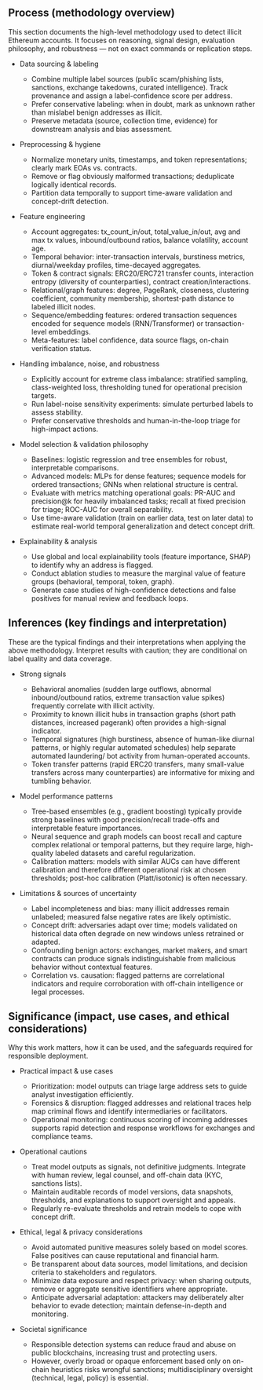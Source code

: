 ## Process (methodology overview)
This section documents the high-level methodology used to detect illicit Ethereum accounts. It focuses on reasoning, signal design, evaluation philosophy, and robustness — not on exact commands or replication steps.

- Data sourcing & labeling
  - Combine multiple label sources (public scam/phishing lists, sanctions, exchange takedowns, curated intelligence). Track provenance and assign a label-confidence score per address.
  - Prefer conservative labeling: when in doubt, mark as unknown rather than mislabel benign addresses as illicit.
  - Preserve metadata (source, collection time, evidence) for downstream analysis and bias assessment.

- Preprocessing & hygiene
  - Normalize monetary units, timestamps, and token representations; clearly mark EOAs vs. contracts.
  - Remove or flag obviously malformed transactions; deduplicate logically identical records.
  - Partition data temporally to support time-aware validation and concept-drift detection.

- Feature engineering
  - Account aggregates: tx_count_in/out, total_value_in/out, avg and max tx values, inbound/outbound ratios, balance volatility, account age.
  - Temporal behavior: inter-transaction intervals, burstiness metrics, diurnal/weekday profiles, time-decayed aggregates.
  - Token & contract signals: ERC20/ERC721 transfer counts, interaction entropy (diversity of counterparties), contract creation/interactions.
  - Relational/graph features: degree, PageRank, closeness, clustering coefficient, community membership, shortest-path distance to labeled illicit nodes.
  - Sequence/embedding features: ordered transaction sequences encoded for sequence models (RNN/Transformer) or transaction-level embeddings.
  - Meta-features: label confidence, data source flags, on-chain verification status.

- Handling imbalance, noise, and robustness
  - Explicitly account for extreme class imbalance: stratified sampling, class-weighted loss, thresholding tuned for operational precision targets.
  - Run label-noise sensitivity experiments: simulate perturbed labels to assess stability.
  - Prefer conservative thresholds and human-in-the-loop triage for high-impact actions.

- Model selection & validation philosophy
  - Baselines: logistic regression and tree ensembles for robust, interpretable comparisons.
  - Advanced models: MLPs for dense features; sequence models for ordered transactions; GNNs when relational structure is central.
  - Evaluate with metrics matching operational goals: PR-AUC and precision@k for heavily imbalanced tasks; recall at fixed precision for triage; ROC-AUC for overall separability.
  - Use time-aware validation (train on earlier data, test on later data) to estimate real-world temporal generalization and detect concept drift.

- Explainability & analysis
  - Use global and local explainability tools (feature importance, SHAP) to identify why an address is flagged.
  - Conduct ablation studies to measure the marginal value of feature groups (behavioral, temporal, token, graph).
  - Generate case studies of high-confidence detections and false positives for manual review and feedback loops.

## Inferences (key findings and interpretation)
These are the typical findings and their interpretations when applying the above methodology. Interpret results with caution; they are conditional on label quality and data coverage.

- Strong signals
  - Behavioral anomalies (sudden large outflows, abnormal inbound/outbound ratios, extreme transaction value spikes) frequently correlate with illicit activity.
  - Proximity to known illicit hubs in transaction graphs (short path distances, increased pagerank) often provides a high-signal indicator.
  - Temporal signatures (high burstiness, absence of human-like diurnal patterns, or highly regular automated schedules) help separate automated laundering/ bot activity from human-operated accounts.
  - Token transfer patterns (rapid ERC20 transfers, many small-value transfers across many counterparties) are informative for mixing and tumbling behavior.

- Model performance patterns
  - Tree-based ensembles (e.g., gradient boosting) typically provide strong baselines with good precision/recall trade-offs and interpretable feature importances.
  - Neural sequence and graph models can boost recall and capture complex relational or temporal patterns, but they require large, high-quality labeled datasets and careful regularization.
  - Calibration matters: models with similar AUCs can have different calibration and therefore different operational risk at chosen thresholds; post-hoc calibration (Platt/isotonic) is often necessary.

- Limitations & sources of uncertainty
  - Label incompleteness and bias: many illicit addresses remain unlabeled; measured false negative rates are likely optimistic.
  - Concept drift: adversaries adapt over time; models validated on historical data often degrade on new windows unless retrained or adapted.
  - Confounding benign actors: exchanges, market makers, and smart contracts can produce signals indistinguishable from malicious behavior without contextual features.
  - Correlation vs. causation: flagged patterns are correlational indicators and require corroboration with off-chain intelligence or legal processes.

## Significance (impact, use cases, and ethical considerations)
Why this work matters, how it can be used, and the safeguards required for responsible deployment.

- Practical impact & use cases
  - Prioritization: model outputs can triage large address sets to guide analyst investigation efficiently.
  - Forensics & disruption: flagged addresses and relational traces help map criminal flows and identify intermediaries or facilitators.
  - Operational monitoring: continuous scoring of incoming addresses supports rapid detection and response workflows for exchanges and compliance teams.

- Operational cautions
  - Treat model outputs as signals, not definitive judgments. Integrate with human review, legal counsel, and off-chain data (KYC, sanctions lists).
  - Maintain auditable records of model versions, data snapshots, thresholds, and explanations to support oversight and appeals.
  - Regularly re-evaluate thresholds and retrain models to cope with concept drift.

- Ethical, legal & privacy considerations
  - Avoid automated punitive measures solely based on model scores. False positives can cause reputational and financial harm.
  - Be transparent about data sources, model limitations, and decision criteria to stakeholders and regulators.
  - Minimize data exposure and respect privacy: when sharing outputs, remove or aggregate sensitive identifiers where appropriate.
  - Anticipate adversarial adaptation: attackers may deliberately alter behavior to evade detection; maintain defense-in-depth and monitoring.

- Societal significance
  - Responsible detection systems can reduce fraud and abuse on public blockchains, increasing trust and protecting users.
  - However, overly broad or opaque enforcement based only on on-chain heuristics risks wrongful sanctions; multidisciplinary oversight (technical, legal, policy) is essential.
